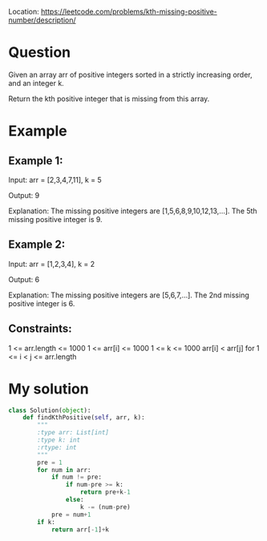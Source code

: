 Location: https://leetcode.com/problems/kth-missing-positive-number/description/
# Question
Given an array arr of positive integers sorted in a strictly increasing order, and an integer k.

Return the kth positive integer that is missing from this array.
# Example

## Example 1:

Input: arr = [2,3,4,7,11], k = 5

Output: 9

Explanation: The missing positive integers are [1,5,6,8,9,10,12,13,...]. The 5th missing positive integer is 9.

## Example 2:

Input: arr = [1,2,3,4], k = 2

Output: 6

Explanation: The missing positive integers are [5,6,7,...]. The 2nd missing positive integer is 6.
## Constraints:

1 <= arr.length <= 1000
1 <= arr[i] <= 1000
1 <= k <= 1000
arr[i] < arr[j] for 1 <= i < j <= arr.length
 

# My solution 
```python
class Solution(object):
    def findKthPositive(self, arr, k):
        """
        :type arr: List[int]
        :type k: int
        :rtype: int
        """
        pre = 1
        for num in arr:
            if num != pre:
                if num-pre >= k:
                    return pre+k-1
                else:
                    k -= (num-pre)
            pre = num+1
        if k:
            return arr[-1]+k
```
